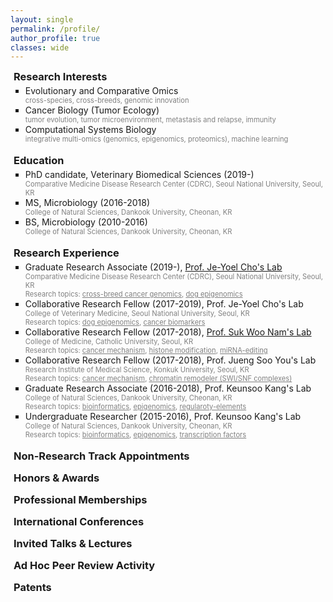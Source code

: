 ```yaml
---
layout: single
permalink: /profile/
author_profile: true
classes: wide
---
```


<head>
    <link rel="stylesheet" href="https://cdnjs.cloudflare.com/ajax/libs/font-awesome/6.0.0-beta3/css/all.min.css">
    <style>    
        h3 {
            margin-top: 0;
            margin-bottom: 0;
            padding-left: 5px;
        }
        .intro ul {
            margin-top: 4px;
            margin-bottom: 0;
            list-style-type: square
        }
        .intro p {
            margin-top: 0;
            margin-bottom: 0;
            color:gray;
            font-size: 80%;
        }
        .toggle-content {
            display: none; /* Hide content by default */
            opacity: 0; /* Start hidden */
            max-height: 0; /* Start hidden */
            overflow: hidden; /* Prevents content overflow */
            transition: max-height 0.5s ease, opacity 0.5s ease; /* Smooth transition */
            margin-bottom: 20px;
            font-size: 80%;
        }
        .toggle-button {
            cursor: pointer;
            display: flex;
            align-items: center;
            user-select: none; /* Prevent text selection */
            margin-bottom: 15px; /* Add bottom margin for gap */
        }
        .toggle-button .fas {
            margin-left: 10px;
            transition: transform 0.3s;
        }
        .toggle-button.active .fas {
            transform: rotate(90deg);
        }
        .toggle-content.show {
            display: block;
            opacity: 1;
            max-height: 1000px; /* Large enough to display the content */
        }
        .youtube-container {
            position: relative;
            width: 66.66%; /* Set width to 2/3 of the container */
            max-width: 100%; /* Ensure it doesn't exceed the container's width */
            padding-bottom: 37.5%; /* Aspect ratio 16:9 */
            height: 0;
            margin-bottom: 40px; /* Add some space below the video */
        }
        .youtube-iframe {
            position: absolute;
            top: 0;
            left: 0;
            width: 100%;
            height: 100%;
        }
        @media (max-width: 600px) {
            .youtube-container {
                width: 100%; /* Full width on small screens */
                max-width: none; /* Remove max width on small screens */
            }
        }
    </style>
</head>

<body>
    <!-- YouTube Video Container: 영상 만들면 src에 link만 넣기
    <div class="youtube-container">
        <iframe class="youtube-iframe" src="https://www.youtube.com/embed/Lh2lbnKj1EU" frameborder="0" allowfullscreen></iframe>
    </div>-->
    <div class="intro">
        <h3>Research Interests</h3> 
        <ul>
            <li>Evolutionary and Comparative Omics
            <p>cross-species, cross-breeds, genomic innovation</p></li>
            <li>Cancer Biology (Tumor Ecology)
            <p>tumor evolution, tumor microenvironment, metastasis and relapse, immunity</p></li>
            <li>Computational Systems Biology
            <p>integrative multi-omics (genomics, epigenomics, proteomics), machine learning</p></li>
        </ul>
        <br>
        <h3>Education</h3>
        <ul>
            <li>PhD candidate, Veterinary Biomedical Sciences (2019-)
            <p>Comparative Medicine Disease Research Center (CDRC), Seoul National University, Seoul, KR</p></li>
            <li>MS, Microbiology  (2016-2018)
            <p>College of Natural Sciences, Dankook University, Cheonan, KR</p></li>
            <li>BS, Microbiology (2010-2016)
            <p>College of Natural Sciences, Dankook University, Cheonan, KR</p></li>
        </ul>
        <br>
        <h3>Research Experience</h3>
        <ul>
            <li>Graduate Research Associate (2019-), <a href="https://vetbio.snu.ac.kr/" target="_blank" style="color: inherit; ">Prof. Je-Yoel Cho's Lab</a>
            <p>Comparative Medicine Disease Research Center (CDRC), Seoul National University, Seoul, KR<br>
            Research topics: <u>cross-breed cancer genomics</u>, <u>dog epigenomics</u></p></li>
            <li>Collaborative Research Fellow (2017-2019), Prof. Je-Yoel Cho's Lab
            <p>College of Veterinary Medicine, Seoul National University, Seoul, KR<br>
            Research topics: <u>dog epigenomics</u>, <u>cancer biomarkers</u></p></li>
            <li>Collaborative Research Fellow (2017-2018), <a href="http://www.neornat.com/en/" target="_blank" style="color: inherit; ">Prof. Suk Woo Nam's Lab</a>
            <p>College of Medicine, Catholic University, Seoul, KR<br>
            Research topics: <u>cancer mechanism</u>, <u>histone modification</u>, <u>miRNA-editing</u></p></li>
            <li>Collaborative Research Fellow (2017-2018), Prof. Jueng Soo You's Lab
            <p>Research Institute of Medical Science, Konkuk University, Seoul, KR<br>
            Research topics: <u>cancer mechanism</u>, <u>chromatin remodeler (SWI/SNF complexes)</u> </p></li>
            <li>Graduate Research Associate (2016-2018), Prof. Keunsoo Kang's Lab
            <p>College of Natural Sciences, Dankook University, Cheonan, KR<br>
            Research topics: <u>bioinformatics</u>, <u>epigenomics</u>, <u>regularoty-elements</u></p></li>
            <li>Undergraduate Researcher (2015-2016), Prof. Keunsoo Kang's Lab
            <p>College of Natural Sciences, Dankook University, Cheonan, KR<br>
            Research topics: <u>bioinformatics</u>, <u>epigenomics</u>, <u>transcription factors</u></p></li>
        </ul>
        <br>
        <h3 class="toggle-button" onclick="toggleVisibility('non-research', this)">
            Non-Research Track Appointments
            <i class="fas fa-chevron-right"></i>
        </h3>
        <div id="non-research" class="toggle-content">
            <ul>
                <li>Facility Manager (2021-2023), Comparative Medicine Disease Research Center (CDRC), Seoul National Univ.</li>
                <li>Website Manager (2020-2024), Comparative Medicine Disease Research Center (CDRC), Seoul National Univ.</li>
                <li>NAS Sever Manager (2019-2024), Comparative Medicine Disease Research Center (CDRC), Seoul National Univ.</li>
                <li>Teaching Assistant (2019-2022), Biochemistry (Undergrad course), College of Veterinary Medicine, Seoul National Univ.</li>
                <li>Teaching Assistant (2017), Statistics using SPSS (Undergrad course), Department of Microbiology, Dankook Univ.</li>
                <li>Graduate Assistant (2016-2017), Department of Microbiology, Dankook Univ.</li>
            </ul>
        </div>
        <h3 class="toggle-button" onclick="toggleVisibility('honors-awards', this)">
            Honors & Awards
            <i class="fas fa-chevron-right"></i>
        </h3>
        <div id="honors-awards" class="toggle-content">
            <ul>
                <li>Selected as <a href="https://www.ibric.org/bric/hanbitsa/treatise.do?mode=treatise-view&id=88641&authorId=41749#!/list" target="_blank" style="color: inherit; ">"한국을 빛낸 사람들 (한빛사)"</a> (People Who Shined Korea) (2023), BRIC</li>
                <li><a href="../images/profile/2022_KSMCB_Young_Investigator.jpg" target="_blank" style="color: inherit; ">Young Scientist Award</a> (2022), KSMCB 2022</li>
                <li><a href="#" onclick="openModal('../images/profile/2022_KSMCB_oral.png'); return false;" style="color: inherit;">Oral</a></li>
                <li><a href="../images/profile/2022_ERD_award.png" target="_blank" style="color: inherit; ">Thesis Presentation</a> (2022), SNU College of Veterinary Medicine ERD Day</li>
            </ul>
        </div>
        <h3 class="toggle-button" onclick="toggleVisibility('memberships', this)">
            Professional Memberships
            <i class="fas fa-chevron-right"></i>
        </h3>
        <div id="memberships" class="toggle-content">
            <ul>
                <li>Student Member (2024-), <a href="https://www.favamember.org/" target="_blank" style="color: inherit; ">Federation of Asian Veterinary Associations (FAVA)</a></li>
                <li>Associate Member (2024-), <a href="https://www.aacr.org/" target="_blank" style="color: inherit; ">American Society for Cancer Research (AACR)</a></li>
                <li>Collaborating Member (2022-), <a href="https://www.humancellatlas.org/" target="_blank" style="color: inherit; ">Human Cell Atlas</a></li>
                <li>Collaborating Member (2022-), <a href="https://kbiox.net/" target="_blank" style="color: inherit; ">K-BIOX</a></li>
                <li>Student Member (2022-), <a href="https://www.ksmcb.or.kr/eng/" target="_blank" style="color: inherit; ">Korean Society for Molecular and Cellular Biology (KSMCB)</a></li>
                <li>Student Member (2021-), <a href="http://www.khupo.org/" target="_blank" style="color: inherit; ">The Korean Human Proteome Organization (KHUPO)</a></li>
                <li>Associate Member (2021-), <a href="https://www.ksvs.or.kr/" target="_blank" style="color: inherit; ">Korean Society of Veterinary Science</a></li>
                <li>Student Member (2016-), <a href="https://kogo.or.kr/index.asp" target="_blank" style="color: inherit; ">Korea Genome Organization (KOGO)</a></li>
                <li>Student Member (2015-), <a href="https://www.ksbmb.or.kr/html/?pmode=english" target="_blank" style="color: inherit; ">Korean Society for Biochemistry and Molecular Biology (KSBMB)</a></li>
            </ul>
        </div>
        <h3 class="toggle-button" onclick="toggleVisibility('int_conf', this)">
            International Conferences
            <i class="fas fa-chevron-right"></i>
        </h3>
        <div id="int_conf" class="toggle-content">
            <ul>
                <li><a href="../images/profile/2022_KSMCB_oral.png" target="_blank" style="color: inherit; ">Oral</a> & <a href="../images/profile/2022_KSMCB_poster.png" target="_blank" style="color: inherit; ">Poster</a> Presentation (Invited Speaker), International Conference of the Korean Society for Molecular and Cellular Biology (KSMCB) 2022 (Jeju, KR)</li>
                <li><a href="../images/profile/2015_Poster.png" target="_blank" style="color: inherit; ">Poster</a> Presentation, 2015 (KR)</li>
            </ul>
        </div>
        <h3 class="toggle-button" onclick="toggleVisibility('inv_talk', this)">
            Invited Talks & Lectures
            <i class="fas fa-chevron-right"></i>
        </h3>
        <div id="inv_talk" class="toggle-content">
            <ul>
                <li>Invited talk (2023), Advanced Comparative Medicine (Graduate Course), College of Veterinary Medicine, Seoul National University (Seoul, KR)<br>
                Topic: Comparative mammalian and dog genomics</li>
                <li><a href="../images/profile/2023_Invited_The_Hook.png" target="_blank" style="color: inherit; ">Invited talk</a> (2023), The 1st THE HOOK One-Day Camp (AI+BIO) for High School Students (Seoul, KR)<br>
                Topic: Comparative genomics for genomic innovation</li>
            </ul>
        </div>
        <h3 class="toggle-button" onclick="toggleVisibility('review', this)">
            Ad Hoc Peer Review Activity
            <i class="fas fa-chevron-right"></i>
        </h3>
        <div id="review" class="toggle-content">
            <ul>
                <li>Nature Communications (1 manuscript)</li>
                <li>International Journal of Molecular Sciences (1)</li>
                <li>Gene (1)</li>
                <li>Genes & Genomics (2)</li>
            </ul>
        </div>
        <h3 class="toggle-button" onclick="toggleVisibility('patents', this)">
            Patents
            <i class="fas fa-chevron-right"></i>
        </h3>
        <div id="patents" class="toggle-content">
            <ul>
            </ul>
        </div>
    </div>
    <!-- Toggle -->
    <script>
        function toggleVisibility(id, element) {
            var content = document.getElementById(id);
            if (content.classList.contains('show')) {
                content.classList.remove('show');
                element.classList.remove('active');
            } else {
                content.classList.add('show');
                element.classList.add('active');
            }
        }
    </script>
</body>